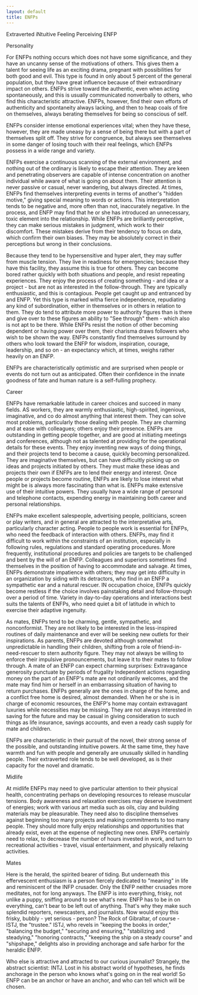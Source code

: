 ```yaml
---
layout: default
title: ENFPs
---
```


Extraverted iNtuitive Feeling Perceiving
ENFP

Personality


For ENFPs nothing occurs which does not have some significance, and they have an uncanny sense of the motivations of others. This gives them a talent for seeing life as an exciting drama, pregnant with possibilities for both good and evil. This type is found in only about 5 percent of the general population, but they have great influence because of their extraordinary impact on others. ENFPs strive toward the authentic, even when acting spontaneously, and this is usually communicated nonverbally to others, who find this characteristic attractive. ENFPs, however, find their own efforts of authenticity and spontaneity always lacking, and then to heap coals of fire on themselves, always berating themselves for being so conscious of self.

ENFPs consider intense emotional experiences vital; when they have these, however, they are made uneasy by a sense of being there but with a part of themselves split off. They strive for congruence, but always see themselves in some danger of losing touch with their real feelings, which ENFPs possess in a wide range and variety.

ENFPs exercise a continuous scanning of the external environment, and nothing out of the ordinary is likely to escape their attention. They are keen and penetrating observers are capable of intense concentration on another individual while aware of what is going on about them. Their attention is never passive or casual, never wandering, but always directed. At times, ENFPs find themselves interpreting events in terms of another's "hidden motive," giving special meaning to words or actions. This interpretation tends to be negative and, more often than not, inaccurately negative. In the process, and ENFP may find that he or she has introduced an unnecessary, toxic element into the relationship. While ENFPs are brilliantly perceptive, they can make serious mistakes in judgment, which work to their discomfort. These mistakes derive from their tendency to focus on data, which confirm their own biases. They may be absolutely correct in their perceptions but wrong in their conclusions. 

Because they tend to be hypersensitive and hyper alert, they may suffer from muscle tension. They live in readiness for emergencies; because they have this facility, they assume this is true for others. They can become bored rather quickly with both situations and people, and resist repeating experiences. They enjoy the process of creating something - and idea or a project - but are not as interested in the follow-through. They are typically enthusiastic, and this is contagious. People get caught up and entranced by and ENFP. Yet this type is marked witha fierce independence, repudiating any kind of subordination, either in themselves or in others in relation to them. They do tend to attribute more power to authority figures than is there and give over to these figures an ability to "See through" them - which also is not apt to be there. While ENFPs resist the notion of other becoming dependent or having power over them, their charisma draws followers who wish to be shown the way. ENFPs constantly find themselves surround by others who look toward the ENFP for wisdom, inspiration, courage, leadership, and so on - an expectancy which, at times, weighs rather heavily on an ENFP. 

ENFPs are characteristically optimistic and are surprised when people or events do not turn out as anticipated. Often their confidence in the innate goodness of fate and human nature is a self-fulling prophecy.

Career 

ENFPs have remarkable latitude in career choices and succeed in many fields. AS workers, they are warmly enthusiastic, high-spirited, ingenious, imaginative, and co do almost anything that interest them. They can solve most problems, particularly those dealing with people. They are charming and at ease with colleagues; others enjoy their presence. ENFPs are outstanding in getting people together, and are good at initiating meetings and conferences, although not as talented at providing for the operational details for these events. They enjoy inventing new ways of doing things, and their projects tend to become a cause, quickly becoming personalized. They are imaginative themselves, but can have difficultly picking up on ideas and projects initiated by others. They must make these ideas and projects their own if ENFPs are to lend their energy and interest. Once people or projects become routine, ENFPs are likely to lose interest what might be is always more fascinating than what is. ENFPs make extensive use of their intuitive powers. They usually have a wide range of personal and telephone contacts, expending energy in maintaining both career and personal relationships.

ENFPs make excellent salespeople, advertising people, politicians, screen or play writers, and in general are attracted to the interpretative arts, particularly character acting. People to people work is essential for ENFPs, who need the feedback of interaction with others. ENFPs, may find it difficult to work within the constraints of an institution, especially in following rules, regulations and standard operating procedures. More frequently, institutional procedures and policies are targets to be challenged and bent by the will of an ENFP. Colleagues and superiors sometimes find themselves in the position of having to accommodate and salvage. At times, ENFPs demonstrate impatience with others; they may get into difficulty in an organization by siding with its detractors, who find in an ENFP a sympathetic ear and a natural rescuer. IN occupation choice, ENFPs quickly become restless if the choice involves painstaking detail and follow-through over a period of time. Variety in day-to-day operations and interactions best suits the talents of ENFPs, who need quiet a bit of latitude in which to exercise their adaptive ingenuity.

As mates, ENFPs tend to be charming, gentle, sympathetic, and nonconformist. They are not likely to be interested in the less-inspired routines of daily maintenance and ever will be seeking new outlets for their inspirations. As parents, ENFPs are devoted although somewhat unpredictable in handling their children, shifting from a role of friend-in-need-rescuer to stern authority figure. They may not always be willing to enforce their impulsive pronouncements, but leave it to their mates to follow through. A mate of an ENFP can expect charming surprises: Extravagance generosity punctuate by periods of frugality Independent actions regarding money on the part of an ENFP's mate are not ordinarily welcomes, and the mate may find him or herself in an embarrassing situation of having to return purchases. ENFPs generally are the ones in charge of the home, and a conflict free home is desired, almost demanded. When he or she is in charge of economic resources, the ENFP's home may contain extravagant luxuries while necessities may be missing. They are not always interested in saving for the future and may be casual in giving consideration to such things as life insurance, savings accounts, and even a ready cash supply for mate and children. 

ENFPs are characteristic in their pursuit of the novel, their strong sense of the possible, and outstanding intuitive powers. At the same time, they have warmth and fun with people and generally are unusually skilled in handling people. Their extraverted role tends to be well developed, as is their capacity for the novel and dramatic.



Midlife

At midlife ENFPs may need to give particular attention to their physical health, concentrating perhaps on developing resources to release muscular tensions. Body awareness and relaxation exercises may deserve investment of energies; work with various art media such as oils, clay and building materials may be pleasurable. They need also to discipline themselves against beginning too many projects and making commitments to too many people. They should more fully enjoy relationships and opportunities that already exist, even at the expense of neglecting new ones. ENFPs certainly need to relax, to decrease the number of hours invested in work, and turn to recreational activities - travel, visual entertainment, and physically relaxing activities.



Mates

Here is the herald, the spirited bearer of tiding. But underneath this effervescent enthusiasm is a person fiercely dedicated to "meaning" in life and reminiscent of the INFP crusader. Only the ENFP neither crusades more meditates, not for long anyways. The ENFP is into everything, frisky, not unlike a puppy, sniffing around to see what's new. ENFP has to be in on everything, can't bear to be left out of anything. That's why they make such splendid reporters, newscasters, and journalists. Now would enjoy this frisky, bubbly - yet serious - person? The Rock of Gibraltar, of course - ISTJ, the "trustee." ISTJ, who revels in "keeping the books in order," "balancing the budget," "securing and ensuring," "stabilizing and steadying," "honoring contracts," "keeping the ship on a steady course" and "shipshape," delights also in providing anchorage and safe harbor for the heraldic ENFP.



Who else is attractive and attracted to our curious journalist? Strangely, the abstract scientist: INTJ. Lost in his abstract world of hypotheses, he finds anchorage in the person who knows what's going on in the real world! So ENFP can be an anchor or have an anchor, and who can tell which will be chosen.